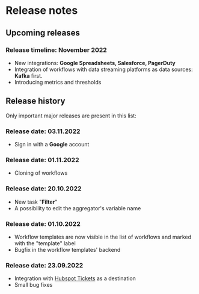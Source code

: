 # Release notes

## Upcoming releases

### Release timeline: November 2022

* New integrations: **Google Spreadsheets, Salesforce, PagerDuty**
* Integration of workflows with data streaming platforms as data sources: **Kafka** first.
* Introducing metrics and thresholds

## Release history

Only important major releases are present in this list:

### Release date: 03.11.2022

* Sign in with a **Google** account

### Release date: 01.11.2022

* Cloning of workflows

### Release date: 20.10.2022

* New task "**Filter**"
* A possibility to edit the aggregator's variable name

### Release date: 01.10.2022

* Workflow templates are now visible in the list of workflows and marked with the "template" label
* Bugfix in the workflow templates' backend

### Release date: 23.09.2022

* Integration with [Hubspot Tickets](../destinations/connecting-a-hubspot.md) as a destination
* Small bug fixes



